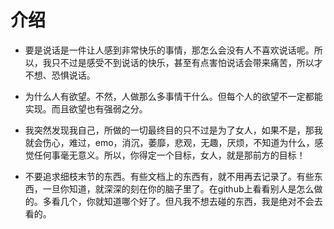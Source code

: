 # 介绍

- 要是说话是一件让人感到非常快乐的事情，那怎么会没有人不喜欢说话呢。所以，我只不过是感受不到说话的快乐，甚至有点害怕说话会带来痛苦，所以才不想、恐惧说话。

- 为什么人有欲望。不然，人做那么多事情干什么。但每个人的欲望不一定都能实现。而且欲望也有强弱之分。

- 我突然发现我自己，所做的一切最终目的只不过是为了女人，如果不是，那我就会伤心，难过，emo，消沉，萎靡，悲观，无趣，厌烦，不知道为什么，感觉任何事毫无意义。所以，你得定一个目标，女人，就是那前方的目标！

- 不要追求细枝末节的东西。有些文档上的东西有，就不用再去记录了。有些东西，一旦你知道，就深深的刻在你的脑子里了。在github上看看别人是怎么做的。多看几个，你就知道哪个好了。但凡我不想去碰的东西，我是绝对不会去看的。